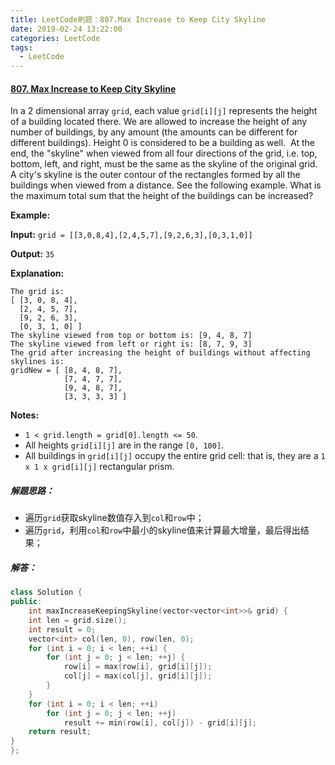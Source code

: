 ```yaml
---
title: LeetCode刷题：807.Max Increase to Keep City Skyline
date: 2019-02-24 13:22:00
categories: LeetCode
tags:
  - LeetCode
---
```

#### [807\. Max Increase to Keep City Skyline](https://leetcode-cn.com/problems/max-increase-to-keep-city-skyline/)
In a 2 dimensional array `grid`, each value `grid[i][j]` represents the height of a building located there. We are allowed to increase the height of any number of buildings, by any amount (the amounts can be different for different buildings). Height 0 is considered to be a building as well. 
At the end, the "skyline" when viewed from all four directions of the grid, i.e. top, bottom, left, and right, must be the same as the skyline of the original grid. A city's skyline is the outer contour of the rectangles formed by all the buildings when viewed from a distance. See the following example.
What is the maximum total sum that the height of the buildings can be increased?

**Example:**

**Input:** `grid = [[3,0,8,4],[2,4,5,7],[9,2,6,3],[0,3,1,0]]`

**Output:** `35`

**Explanation:** 
```
The grid is:
[ [3, 0, 8, 4], 
  [2, 4, 5, 7],
  [9, 2, 6, 3],
  [0, 3, 1, 0] ]
The skyline viewed from top or bottom is: [9, 4, 8, 7]
The skyline viewed from left or right is: [8, 7, 9, 3]
The grid after increasing the height of buildings without affecting skylines is:
gridNew = [ [8, 4, 8, 7],
            [7, 4, 7, 7],
            [9, 4, 8, 7],
            [3, 3, 3, 3] ]
```
**Notes:**
*   `1 < grid.length = grid[0].length <= 50`.
*   All heights `grid[i][j]` are in the range `[0, 100]`.
*   All buildings in `grid[i][j]` occupy the entire grid cell: that is, they are a `1 x 1 x grid[i][j]` rectangular prism.
##### 解题思路：
* 遍历`grid`获取skyline数值存入到`col`和`row`中；
* 遍历`grid`，利用`col`和`row`中最小的skyline值来计算最大增量，最后得出结果；
##### 解答：
```cpp
class Solution {
public:
    int maxIncreaseKeepingSkyline(vector<vector<int>>& grid) {
	int len = grid.size();
    int result = 0;
	vector<int> col(len, 0), row(len, 0);
	for (int i = 0; i < len; ++i) {
		for (int j = 0; j < len; ++j) {
			row[i] = max(row[i], grid[i][j]);
			col[j] = max(col[j], grid[i][j]);
		}
	}
	for (int i = 0; i < len; ++i)
		for (int j = 0; j < len; ++j)
			result += min(row[i], col[j]) - grid[i][j];
	return result;
}
};
```
